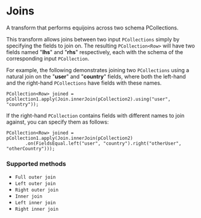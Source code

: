 <!--
Licensed under the Apache License, Version 2.0 (the "License");
you may not use this file except in compliance with the License.
You may obtain a copy of the License at

http://www.apache.org/licenses/LICENSE-2.0

Unless required by applicable law or agreed to in writing, software
distributed under the License is distributed on an "AS IS" BASIS,
WITHOUT WARRANTIES OR CONDITIONS OF ANY KIND, either express or implied.
See the License for the specific language governing permissions and
limitations under the License.
-->

# Joins

A transform that performs equijoins across two schema PCollections.

This transform allows joins between two input `PCollections` simply by specifying the fields to join on. The resulting `PCollection<Row>` will have two fields named "**lhs**" and "**rhs**" respectively, each with the schema of the corresponding input `PCollection`.

For example, the following demonstrates joining two `PCollections` using a natural join on the "**user**" and "**country**" fields, where both the left-hand and the right-hand `PCollections` have fields with these names.

```
PCollection<Row> joined = pCollection1.apply(Join.innerJoin(pCollection2).using("user", "country"));
```

If the right-hand `PCollection` contains fields with different names to join against, you can specify them as follows:

```
PCollection<Row> joined = pCollection1.apply(Join.innerJoin(pCollection2)
       .on(FieldsEqual.left("user", "country").right("otherUser", "otherCountry")));
```

### Supported methods

* `Full outer join`
* `Left outer join`
* `Right outer join`
* `Inner join`
* `Left inner join`
* `Right inner join`